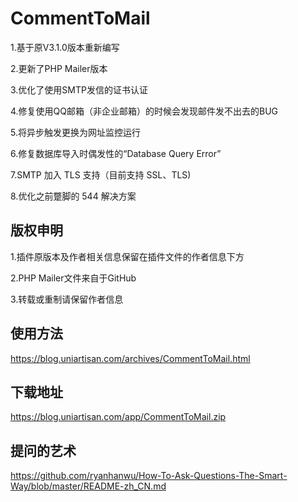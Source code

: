 # CommentToMail

1.基于原V3.1.0版本重新编写

2.更新了PHP Mailer版本

3.优化了使用SMTP发信的证书认证

4.修复使用QQ邮箱（非企业邮箱）的时候会发现邮件发不出去的BUG

5.将异步触发更换为网址监控运行

6.修复数据库导入时偶发性的“Database Query Error” 

7.SMTP 加入 TLS 支持（目前支持 SSL、TLS)

8.优化之前蹩脚的 544 解决方案

## 版权申明

1.插件原版本及作者相关信息保留在插件文件的作者信息下方

2.PHP Mailer文件来自于GitHub

3.转载或重制请保留作者信息


## 使用方法
https://blog.uniartisan.com/archives/CommentToMail.html

## 下载地址
https://blog.uniartisan.com/app/CommentToMail.zip

## 提问的艺术
https://github.com/ryanhanwu/How-To-Ask-Questions-The-Smart-Way/blob/master/README-zh_CN.md
